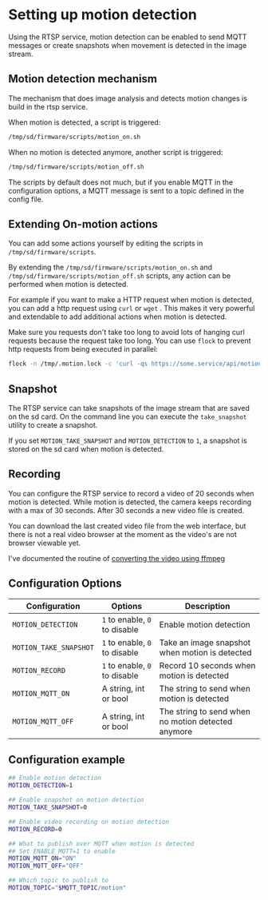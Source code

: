 # Setting up motion detection

Using the RTSP service, motion detection can be enabled to send MQTT messages or create snapshots 
when movement is detected in the image stream.


## Motion detection mechanism

The mechanism that does image analysis and detects motion changes is build in the rtsp service.

When motion is detected, a script is triggered:
```bash
/tmp/sd/firmware/scripts/motion_on.sh
```

When no motion is detected anymore, another script is triggered:
```bash
/tmp/sd/firmware/scripts/motion_off.sh
```

The scripts by default does not much, but if you enable MQTT in the configuration options,
a MQTT message is sent to a topic defined in the config file.

## Extending On-motion actions

You can add some actions yourself by editing the scripts in `/tmp/sd/firmware/scripts`.

By extending the `/tmp/sd/firmware/scripts/motion_on.sh` and `/tmp/sd/firmware/scripts/motion_off.sh` scripts,
any action can be performed when motion is detected.

For example if you want to make a HTTP request when motion is detected, 
you can add a http request using `curl` or `wget`
. This makes it very powerful and extendable to add additional actions when motion is detected.


Make sure you requests don't take too long to avoid lots of hanging curl requests 
because the request take too long. You can use `flock` to prevent http requests from being executed in parallel:
```bash
flock -n /tmp/.motion.lock -c 'curl -qs https://some.service/api/motion/detected'
```

## Snapshot

The RTSP service can take snapshots of the image stream that are saved on the sd card.
On the command line you can execute the `take_snapshot` utility to create a snapshot.

If you set `MOTION_TAKE_SNAPSHOT` and `MOTION_DETECTION` to `1`, a snapshot is stored on the sd card when motion is detected.

## Recording

You can configure the RTSP service to record a video of 20 seconds when motion is detected. 
While motion is detected, the camera keeps recording with a max of 30 seconds. 
After 30 seconds a new video file is created.

You can download the last created video file from the web interface, but there is not a real video browser at the moment as the video's are not browser viewable yet.

I've documented the routine of [converting the video using ffmpeg](/development/Convert-recorded-video)

## Configuration Options

| Configuration            | Options                        | Description |
| ---                      | ---                            | ---         |
| `MOTION_DETECTION`       | `1` to enable, `0` to disable  | Enable motion detection |
| `MOTION_TAKE_SNAPSHOT`   | `1` to enable, `0` to disable  | Take an image snapshot when motion is detected |
| `MOTION_RECORD`          | `1` to enable, `0` to disable  | Record 10 seconds when motion is detected |
| `MOTION_MQTT_ON`         | A string, int or bool          | The string to send when motion is detected |
| `MOTION_MQTT_OFF`        | A string, int or bool          | The string to send when no motion detected anymore |

## Configuration example

```bash
## Enable motion detection
MOTION_DETECTION=1

## Enable snapshot on motion detection
MOTION_TAKE_SNAPSHOT=0

## Enable video recording on motion detection
MOTION_RECORD=0

## What to publish over MQTT when motion is detected
## Set ENABLE_MQTT=1 to enable
MOTION_MQTT_ON="ON"
MOTION_MQTT_OFF="OFF"

## Which topic to publish to
MOTION_TOPIC="$MQTT_TOPIC/motion"
```
